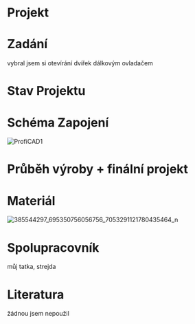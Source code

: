 # Projekt

# Zadání
vybral jsem si otevírání dvířek dálkovým ovladačem
# Stav Projektu

# Schéma Zapojení
![ProfiCAD1](https://github.com/VojtasBase/Projekt/assets/154540614/8a5dda25-2a2b-4fc9-bc08-1fbf2a8a1973)

# Průběh výroby + finální projekt

# Materiál
![385544297_695350756056756_7053291121780435464_n](https://github.com/VojtasBase/Projekt/assets/154540614/2aa4f41d-8ad7-4d74-bfa9-c6b8dc3db0b1)

# Spolupracovník
můj tatka, strejda

# Literatura
žádnou jsem nepoužil
